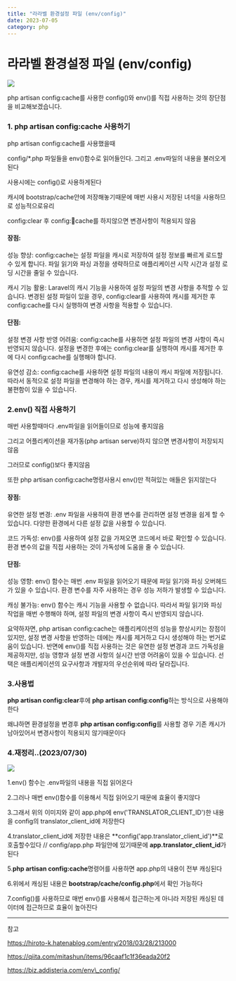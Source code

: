 ```yaml
---
title: "라라벨 환경설정 파일 (env/config)"
date: 2023-07-05
category: php
---
```


# 라라벨 환경설정 파일 (env/config)

![](/storage/20230705235228502014.jpg)

php artisan config:cache를 사용한 config()와 env()를 직접 사용하는 것의 장단점을 비교해보겠습니다.

### 1. php artisan config:cache 사용하기

php artisan config:cache를 사용했을때

config/\*.php 파일들을 env()함수로 읽어들인다. 그리고 .env파일의 내용을 불러오게 된다

사용시에는 config()로 사용하게된다

캐시에 bootstrap/cache안에 저장해놓기때문에 매번 사용시 저장된 녀석을 사용하므로 성능적으로유리

config:clear 후 config:cache를 하지않으면 변경사항이 적용되지 않음

#### 장점:

성능 향상: config:cache는 설정 파일을 캐시로 저장하여 설정 정보를 빠르게 로드할 수 있게 합니다. 파일 읽기와 파싱 과정을 생략하므로 애플리케이션 시작 시간과 설정 로딩 시간을 줄일 수 있습니다.

캐시 기능 활용: Laravel의 캐시 기능을 사용하여 설정 파일의 변경 사항을 추적할 수 있습니다. 변경된 설정 파일이 있을 경우, config:clear를 사용하여 캐시를 제거한 후 config:cache를 다시 실행하여 변경 사항을 적용할 수 있습니다.

#### 단점:

설정 변경 사항 반영 어려움: config:cache를 사용하면 설정 파일의 변경 사항이 즉시 반영되지 않습니다. 설정을 변경한 후에는 config:clear를 실행하여 캐시를 제거한 후에 다시 config:cache를 실행해야 합니다.

유연성 감소: config:cache를 사용하면 설정 파일의 내용이 캐시 파일에 저장됩니다. 따라서 동적으로 설정 파일을 변경해야 하는 경우, 캐시를 제거하고 다시 생성해야 하는 불편함이 있을 수 있습니다.

### 2.env() 직접 사용하기

매번 사용할때마다 .env파일을 읽어들이므로 성능에 좋지않음

그리고 어플리케이션을 재가동(php artisan serve)하지 않으면 변경사항이 저장되지 않음

그러므로 config()보다 좋지않음

또한 php artisan config:cache명령사용시 env()만 적혀있는 애들은 읽지않는다

#### 장점:

유연한 설정 변경: .env 파일을 사용하여 환경 변수를 관리하면 설정 변경을 쉽게 할 수 있습니다. 다양한 환경에서 다른 설정 값을 사용할 수 있습니다.

코드 가독성: env()를 사용하여 설정 값을 가져오면 코드에서 바로 확인할 수 있습니다. 환경 변수의 값을 직접 사용하는 것이 가독성에 도움을 줄 수 있습니다.

#### 단점:

성능 영향: env() 함수는 매번 .env 파일을 읽어오기 때문에 파일 읽기와 파싱 오버헤드가 있을 수 있습니다. 환경 변수를 자주 사용하는 경우 성능 저하가 발생할 수 있습니다.

캐싱 불가능: env() 함수는 캐시 기능을 사용할 수 없습니다. 따라서 파일 읽기와 파싱 작업을 매번 수행해야 하며, 설정 파일의 변경 사항이 즉시 반영되지 않습니다.

요약하자면, php artisan config:cache는 애플리케이션의 성능을 향상시키는 장점이 있지만, 설정 변경 사항을 반영하는 데에는 캐시를 제거하고 다시 생성해야 하는 번거로움이 있습니다. 반면에 env()를 직접 사용하는 것은 유연한 설정 변경과 코드 가독성을 제공하지만, 성능 영향과 설정 변경 사항의 실시간 반영 어려움이 있을 수 있습니다. 선택은 애플리케이션의 요구사항과 개발자의 우선순위에 따라 달라집니다.

### 3.사용법

**php artisan config:clear**후에 **php artisan config:config**하는 방식으로 사용해야한다

왜냐하면 환경설정을 변경후 **php artisan config:config**를 사용할 경우 기존 캐시가 남아있어서 변경사항이 적용되지 않기때문이다

### 4.재정리..(2023/07/30)

![](/storage/2023073021235816196.jpg)

1.env() 함수는 .env파일의 내용을 직접 읽어온다

2.그러나 매번 env()함수를 이용해서 직접 읽어오기 때문에 효율이 좋지않다

3.그래서 위의 이미지와 같이 app.php에 env('TRANSLATOR\_CLIENT\_ID')한 내용을 config의 translator\_client\_id에 저장한다

4.translator\_client\_id에 저장한 내용은 **config('app.translator\_client\_id')**로 호출할수있다 // config/app.php 파일안에 있기때문에 **app.translator\_client\_id**가 된다

5.**php artisan config:cache**명령어를 사용하면 app.php의 내용이 전부 캐싱된다

6.위에서 캐싱된 내용은 **bootstrap/cache/config.php**에서 확인 가능하다

7.config()를 사용하므로 매번 env()를 사용해서 접근하는게 아니라 저장된 캐싱된 데이터에 접근하므로 효율이 높아진다

---

참고

https://hiroto-k.hatenablog.com/entry/2018/03/28/213000

https://qiita.com/mitashun/items/96caaf1c1f36eada20f2

https://biz.addisteria.com/env\_config/
